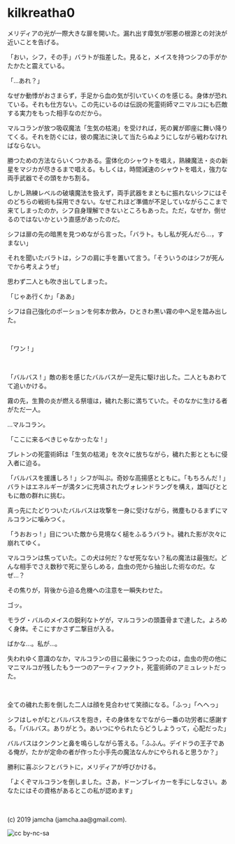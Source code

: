 

# kilkreatha0

メリディアの光が一際大きな扉を開いた。漏れ出す瘴気が邪悪の根源との対決が近いことを告げる。

「おい，シフ，その手」バラトが指差した。見ると，メイスを持つシフの手がかたかたと震えている。

「…あれ？」

なぜか動悸がおさまらず，手足から血の気が引いていくのを感じる。身体が恐れている。それも仕方ない。この先にいるのは伝説の死霊術師マニマルコにも匹敵する実力をもった相手なのだから。

マルコランが放つ吸収魔法「生気の枯渇」を受ければ，死の翼が即座に舞い降りてくる。それを防ぐには，彼の魔法に決して当たらぬようにしながら戦わなければならない。

勝つための方法ならいくつかある。霊体化のシャウトを唱え，熟練魔法・炎の新星をマジカが尽きるまで唱える。もしくは，時間減速のシャウトを唱え，強力な両手武器でその頭をかち割る。

しかし熟練レベルの破壊魔法を扱えず，両手武器をまともに振れないシフにはそのどちらの戦術も採用できない。なぜこれほど準備が不足していながらここまで来てしまったのか，シフ自身理解できないところもあった。ただ，なぜか，倒せるのではないかという直感があったのだ。

シフは扉の先の暗黒を見つめながら言った。「バラト。もし私が死んだら…，すまない」

それを聞いたバラトは，シフの肩に手を置いて言う。「そういうのはシフが死んでから考えようぜ」

思わず二人とも吹き出してしまった。

「じゃあ行くか」「ああ」

シフは自己強化のポーションを何本か飲み，ひときわ黒い霧の中へ足を踏み出した。

<br>

「ワン ! 」

<br>

「バルバス ! 」敵の影を感じたバルバスが一足先に駆け出した。二人ともあわてて追いかける。

霧の先，生贄の炎が燃える祭壇は，穢れた影に満ちていた。そのなかに生ける者がただ一人。

…マルコラン。

「ここに来るべきじゃなかったな ! 」

ブレトンの死霊術師は「生気の枯渇」を次々に放ちながら，穢れた影とともに侵入者に迫る。

「バルバスを援護しろ ! 」シフが叫ぶ。奇妙な高揚感とともに。「もちろんだ ! 」バラトはエネルギーが満タンに充填されたヴォレンドラングを構え，雄叫びとともに敵の群れに挑む。

真っ先にたどりついたバルバスは攻撃を一身に受けながら，微塵もひるまずにマルコランに噛みつく。

「うおおっ ! 」目についた敵から見境なく槌をふるうバラト。穢れた影が次々に崩れてゆく。

マルコランは焦っていた。この犬は何だ？なぜ死なない？私の魔法は最強だ。どんな相手でさえ数秒で死に至らしめる，血虫の兜から抽出した術なのだ。なぜ…？

その焦りが，背後から迫る危機への注意を一瞬失わせた。

ゴッ。

モラグ・バルのメイスの鋭利なトゲが，マルコランの頭蓋骨まで達した。よろめく身体。そこにすかさず二撃目が入る。

ばかな…。私が…。

失われゆく意識のなか，マルコランの目に最後にうつったのは，血虫の兜の他にマニマルコが残したもう一つのアーティファクト，死霊術師のアミュレットだった。

<br>

全ての穢れた影を倒した二人は顔を見合わせて笑顔になる。「ふっ」「へへっ」

シフはしゃがむとバルバスを抱き，その身体をなでながら一番の功労者に感謝する。「バルバス。ありがとう。あいつにやられたらどうしようって，心配だった」

バルバスはクンクンと鼻を鳴らしながら答える。「ふふん。デイドラの王子である俺が，たかが定命の者が作った小手先の魔法なんかにやられると思うか？」

勝利に喜ぶシフとバラトに，メリディアが呼びかける。

「よくぞマルコランを倒しました。さあ，ドーンブレイカーを手にしなさい。あなたにはその資格があるとこの私が認めます」

<br>
<br>
(c) 2019 jamcha (jamcha.aa@gmail.com).

![cc by-nc-sa](https://i.creativecommons.org/l/by-nc-sa/4.0/88x31.png)

